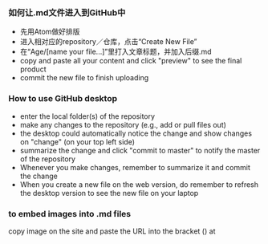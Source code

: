 ### **如何让.md文件进入到GitHub中**
- 先用Atom做好排版
- 进入相对应的repository／仓库，点击“Create New File”
- 在“Age/[name your file...]”里打入文章标题，并加入后缀.md
- copy and paste all your content and click "preview" to see the final product
- commit the new file to finish uploading

### **How to use GitHub desktop**
- enter the local folder(s) of the repository
- make any changes to the repository (e.g., add or pull files out)
- the desktop could automatically notice the change and show changes on "change" (on your top left side)
- summarize the change and click "commit to master" to notify the master of the repository
- Whenever you make changes, remember to summarize it and commit the change
- When you create a new file on the web version, do remember to refresh the desktop version to see the new file on your laptop

### to embed images into .md files
copy image on the site and paste the URL into the bracket () at ![]()
